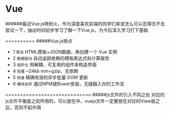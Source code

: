 Vue
=============
######最近Vue.js特别火，作为深度喜欢前端的同学们来说怎么可以忍得住不去尝试一下，抽出时间初步学习了解一下Vue.js，为今后深入学习打下基础

==========
#####Vue.js特点
* 1 `简洁` HTML模板+JSON数据，再创建一个 Vue 实例
* 2 `数据驱动` 自动追踪依赖的模板表达式和计算属性
* 3 `组件化` 用解耦、可复用的组件来构造界面
* 4 `轻量` ~24kb min+gzip，无依赖
* 5 `快速` 精确有效的异步批量 DOM 更新
* 6 `模块友好` 通过NPM或Bower安装，无缝融入你的工作流

=============================
#####js文件的引入不同之处
    对应的js文件不像是之前所用的，可以放在<head></head>中，vuejs文件一定要放在对应的View层之后，否则不起作用
